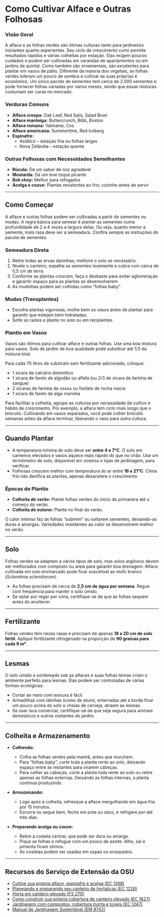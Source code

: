 # Como Cultivar Alface e Outras Folhosas

### Visão Geral

A alface e as folhas verdes são ótimas culturas tanto para jardineiros iniciantes quanto experientes. Seu ciclo de crescimento curto permite resultados rápidos e várias colheitas por estação. Elas exigem poucos cuidados e podem ser cultivadas em varandas de apartamentos ou em jardins de quintal. Como também são ornamentais, são excelentes para plantar em vasos de pátio. Diferente da maioria dos vegetais, as folhas verdes toleram um pouco de sombra e cultivar as suas próprias é econômico. Um único pacote de sementes tem cerca de 2.000 sementes e pode fornecer folhas variadas por vários meses, sendo que essas misturas costumam ser caras no mercado.

### Verduras Comuns

- **Alface crespa:** Oak Leaf, Red Sails, Salad Bowl
- **Alface manteiga:** Buttercrunch, Bibb, Boston
- **Alface romana:** Valmaine, Cos
- **Alface americana:** Summertime, Red Iceberg
- **Espinafre:**
  - Asiático – estação fria ou folhas largas
  - Nova Zelândia – estação quente

### Outras Folhosas com Necessidades Semelhantes

- **Rúcula:** Dá um sabor de noz agradável
- **Mostarda:** Dá um leve toque picante
- **Bok choy:** Melhor para refogados
- **Acelga e couve:** Plantas resistentes ao frio; cozinhe antes de servir

---

## Como Começar

A alface e outras folhas podem ser cultivadas a partir de sementes ou mudas. A regra básica para semear é plantar as sementes numa profundidade de 2 a 4 vezes a largura delas. Ou seja, quanto menor a semente, mais rasa deve ser a semeadura. Confira sempre as instruções do pacote de sementes.

### Semeadura Direta

1. Retire todas as ervas daninhas; melhore o solo se necessário.
2. Nivele o canteiro, espalhe as sementes levemente e cubra com cerca de 0,5 cm de terra.
3. Conforme as plantas crescem, faça o desbaste para evitar aglomeração e garantir espaço para as plantas se desenvolverem.
4. As mudinhas podem ser colhidas como “folhas baby”.

### Mudas (Transplantes)

- Escolha plantas vigorosas; molhe bem os vasos antes de plantar para garantir que estejam bem hidratadas.
- Solte as raízes e plante no solo ou em recipientes.

### Plantio em Vasos

Vasos são ótimos para cultivar alface e outras folhas. Use uma boa mistura para vasos. Solo de jardim de boa qualidade pode substituir até 1/3 da mistura total.

Para cada 70 litros de substrato sem fertilizante adicionado, coloque:

- 1 xícara de calcário dolomítico
- 1 xícara de farelo de algodão ou alfafa (ou 2/3 de xícara de farinha de sangue)
- 2 xícaras de farinha de ossos ou fosfato de rocha macia
- 1 xícara de farelo de alga marinha

Para facilitar a colheita, agrupe as culturas por necessidade de cultivo e hábito de crescimento. Por exemplo, a alface tem ciclo mais longo que o brócolis. Cultivando em vasos separados, você pode colher brócolis semanas antes da alface terminar, liberando o vaso para outra cultura.

---

## Quando Plantar

- A temperatura mínima do solo deve ser **entre 4 e 7°C**. O solo em canteiros elevados e vasos aquece mais rápido do que no chão. Use um termômetro de solo, disponível em viveiros e lojas de jardinagem, para verificar.
- Folhosas crescem melhor com temperatura do ar entre **16 e 21°C**. Clima frio não danifica as plantas, apenas desacelera o crescimento.

### Épocas de Plantio

- **Colheita de verão:** Plante folhas verdes do início da primavera até o começo do verão.
- **Colheita de outono:** Plante no final do verão.

O calor intenso faz as folhas “subirem” ou soltarem sementes, deixando-as duras e amargas. Variedades resistentes ao calor se desenvolvem melhor no verão.

---

## Solo

Folhas verdes se adaptam a vários tipos de solo, mas solos argilosos devem ser melhorados com composto ou areia para garantir boa drenagem. Alface cultivada em solo encharcado pode ficar suscetível ao mofo branco (*Sclerotinia sclerotiorum*).

- As folhas precisam de cerca de **2,5 cm de água por semana**. Regue com frequência para manter o solo úmido.
- Se optar por regar por cima, certifique-se de que as folhas sequem antes do anoitecer.

---

## Fertilizante

Folhas verdes têm raízes rasas e precisam de apenas **18 a 20 cm de solo fértil**. Aplique fertilizante nitrogenado na proporção de **90 gramas para cada 9 m²**.

---

## Lesmas

O solo úmido e sombreado sob as alfaces e suas folhas tenras criam o ambiente perfeito para lesmas. Elas podem ser controladas de várias formas ecológicas:

- Cortar ao meio com tesoura é fácil.
- Armadilhas com latinhas (como de atum), enterradas até a borda ficar um pouco acima do solo e cheias de cerveja, atraem as lesmas.
- Se usar isca comercial, certifique-se de que seja segura para animais domésticos e outros visitantes do jardim.

---

## Colheita e Armazenamento

- **Colhendo:**
  - Colha as folhas verdes pela manhã, antes que murchem.
  - Para “folhas baby”, corte toda a planta rente ao solo, deixando espaço entre as restantes para virarem cabeças.
  - Para colher as cabeças, corte a planta toda rente ao solo ou retire apenas as folhas externas. Deixando as folhas internas, a planta continua produzindo.

- **Armazenando:**
  - Logo após a colheita, refresque a alface mergulhando em água fria por 15 minutos.
  - Escorra ou seque bem, feche em pote ou saco, e refrigere por até três dias.

- **Preparando acelga ou couve:**
  - Retire a costela central, que pode ser dura ou amarga.
  - Pique as folhas e refogue com um pouco de azeite. Alho, sal e pimenta ficam ótimos.
  - As costelas podem ser usadas em sopas ou ensopados.

---

## Recursos do Serviço de Extensão da OSU

- [Cultive sua própria alface, espinafre e acelga (EC 1268)](https://catalog.extension.oregonstate.edu/)
- [Planejando e preparando seu canteiro de hortaliças (EC 1228)](https://catalog.extension.oregonstate.edu/)
- [Horta em canteiro elevado (FS 270)](https://catalog.extension.oregonstate.edu/)
- [Como construir sua própria cobertura de canteiro elevado (EC 1627)](https://catalog.extension.oregonstate.edu/)
- [Jardinagem com compostos, cobertura morta e túneis (EC 1247)](https://catalog.extension.oregonstate.edu/)
- [Manual de Jardinagem Sustentável (EM 8742)](https://catalog.extension.oregonstate.edu/)
